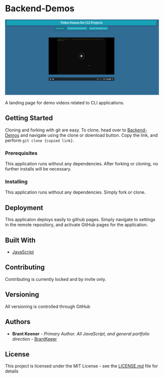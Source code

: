 # Backend-Demos

![Demo Screen Capture](./assets/images/backend-demo-cap.png)

A landing page for demo videos related to CLI applications.

## Getting Started

Cloning and forking with git are easy. To clone, head over to [Backend-Demos](https://github.com/BrantKeener/Backend-Demos) and navigate using the clone or download button. Copy the link, and perform 
`git clone {copied link}`.

### Prerequisites

This application runs without any dependencies. After forking or cloning, no further installs will be necessary.

### Installing

This application runs without any dependencies. Simply fork or clone.

## Deployment

This applicaton deploys easily to github pages. Simply navigate to settings in the remote repository, and activate GitHub pages for the application.

## Built With

* [JavaScript](http://es6-features.org/#Constants)

## Contributing

Contributing is currently locked and by invite only.

## Versioning

All versioning is controlled through GitHub

## Authors

* **Brant Keener** - *Primary Author. All JavaScript, and general portfolio direction* - [BrantKeeer](https://github.com/BrantKeener)

## License

This project is licensed under the MIT License - see the [LICENSE.md](LICENSE.md) file for details
